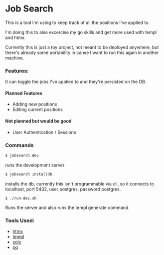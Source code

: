 # Job Search

This is a tool I'm using to keep track of all the positions I've applied to.

I'm doing this to also excercise my go skills and get more used with templ
and htmx.

Currently this is just a toy project, not meant to be deployed anywhere,
but there's already some portability in canse I want to run this again
in another machine.

### Features:

It can toggle the jobs I've applied to and they're persisted on the DB.

#### Planned Features

 - Adding new positions
 - Editing current positions

#### Not planned but would be good

 - User Authentication / Sessions

### Commands

```sh
$ jobsearch dev
```
runs the development server

```sh
$ jobsearch installdb
```
installs the db, currently this isn't programmable via cli, so it connects to
localhost, port 5432, user postgres, password postgres.

```
$ ./run-dev.sh
```
Runs the server and also runs the templ generate command.

### Tools Used:

 * [htmx](https://htmx.org)
 * [templ](https://templ.guide/)
 * [sqlx](https://github.com/jmoiron/sqlx)
 * [pq](https://github.com/lib/pq)
